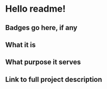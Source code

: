 # Hello readme!

## Badges go here, if any

## What it is

## What purpose it serves

## Link to full project description
